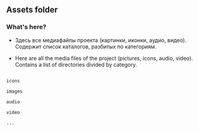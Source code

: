 ## Assets folder


### What's here?

- Здесь все медиафайлы проекта (картинки, иконки, аудио, видео). Содержит список каталогов, разбитых по категориям.

- Here are all the media files of the project (pictures, icons, audio, video). Contains a list of directories divided by category.

```

icons

images

audio

video

...

```
